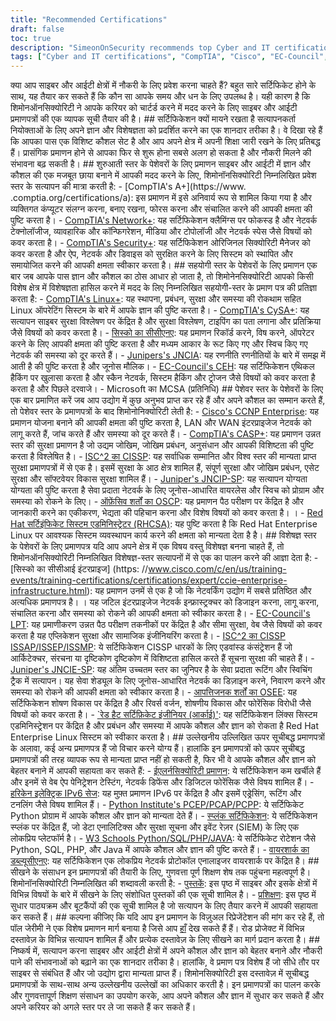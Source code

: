 ```yaml
---
title: "Recommended Certifications"
draft: false
toc: true
description: "SimeonOnSecurity recommends top Cyber and IT certifications for those looking to enter the job force. The list includes certifications from CompTIA, Cisco, EC-Council, ISC^2, Juniper, Microsoft, and Offensive Security, with different levels of expertise - Entry, Associate, Professional, and Expert. All certifications listed are directly related to positions in Cyber and will greatly benefit the candidate. Check out the interactive certification roadmap for a visual representation. Learning resources such as books and training are also available."
tags: ["Cyber and IT certifications", "CompTIA", "Cisco", "EC-Council", "ISC^2", "Juniper", "Microsoft", "Offensive Security", "entry-level professionals", "IT/Cyber skill set", "Security", "Linux", "CySA", "CCNA", "JNCIA", "CEH", "MCSA", "CCNP Enterprise", "CASP", "CISSP", "JNCIP-SP", "OSCP", "RHCSA", "recommendations", "books", "training", "interactive certification roadmap"]
---
```


  क्या आप साइबर और आईटी क्षेत्रों में नौकरी के लिए प्रवेश करना चाहते हैं? बहुत सारे सर्टिफिकेट होने के साथ, यह तैयार कर सकते हैं कि कौन सा आपके समय और धन के लिए उपलब्ध है। यही कारण है कि शिमोनऑनसिक्योरिटी ने आपके करियर को चार्टर्ड करने में मदद करने के लिए साइबर और आईटी प्रमाणपत्रों की एक व्यापक सूची तैयार की है। ## सर्टिफिकेशन क्यों मायने रखता है सत्यापनकर्ता नियोक्ताओं के लिए अपने ज्ञान और विशेषज्ञता को प्रदर्शित करने का एक शानदार तरीका है। वे दिखा रहे हैं कि आपका पास एक विशिष्ट कौशल सेट है और आप अपने क्षेत्र में अपनी शिक्षा जारी रखने के लिए प्रतिबद्ध हैं। प्रासंगिक प्रमाणन होने से आपका फिर से शुरू होना सबसे अलग हो सकता है और नौकरी मिलने की संभावना बढ़ सकती है। ## शुरुआती स्तर के पेशेवरों के लिए प्रमाणन साइबर और आईटी में ज्ञान और कौशल की एक मजबूत छाया बनाने में आपकी मदद करने के लिए, शिमोनॉनसिक्योरिटी निम्नलिखित प्रवेश स्तर के सत्यापन की मात्रा करती है: - [CompTIA's A+](https://www. .comptia.org/certifications/a): इस प्रमाणन में इसे अनिवार्य रूप से शामिल किया गया है और व्यक्तिगत कंप्यूटर संलग्न करना, बनाए रखना, फोरस करना और संचालित करने की आपकी क्षमता की पुष्टि करता है। - [CompTIA's Network+](https://www.comptia.org/certifications/network): यह सर्टिफिकेशन क्लैमिंग्स पर फोकस्ड है और नेटवर्क टेक्नोलॉजीज, व्यावहारिक और कॉन्फिगरेशन, मीडिया और टोपोलॉजी और नेटवर्क स्पेस जैसे विषयों को कवर करता है। - [CompTIA's Security+](https://www.comptia.org/certifications/security): यह सर्टिफिकेशन ओरिजिनल सिक्योरिटी मैनेजर को कवर करता है और ऐप, नेटवर्क और डिवाइस को सुरक्षित करने के लिए सिस्टम को स्थापित और समायोजित करने की आपकी क्षमता स्वीकार करता है। ## सहयोगी स्तर के पेशेवरों के लिए प्रमाणन एक बार जब आपके पास ज्ञान और कौशल का ठोस आधार हो जाता है, तो शिमोनेनसिक्योरिटी आपको किसी विशेष क्षेत्र में विशेषज्ञता हासिल करने में मदद के लिए निम्नलिखित सहयोगी-स्तर के प्रमाण पत्र की प्रतिज्ञा करता है: - [CompTIA's Linux+](https://www.comptia.org/certifications/linux): यह स्थापना, प्रबंधन, सुरक्षा और समस्या की रोकथाम सहित Linux ऑपरेटिंग सिस्टम के बारे में आपके ज्ञान की पुष्टि करता है। - [CompTIA's CySA+](https://www.comptia.org/certifications/cybersecurity-analyst): यह सत्यापन साइबर सुरक्षा विश्लेषण पर केंद्रित है और सुरक्षा विश्लेषण, टाइपिंग का पता लगाना और प्रतिक्रिया जैसे विषयों को कवर करता है। - [सिस्को का सीसीएनए](https://www.cisco.com/c/hi/us/training-events/training-certifications/certifications/associate/ccna.html): यह प्रमाणन रिकॉर्ड करने, विष करने, ऑपरेटर करने के लिए आपकी क्षमता की पुष्टि करता है और मध्यम आकार के रूट किए गए और स्विच किए गए नेटवर्क की समस्या को दूर करते हैं। - [Junipers's JNCIA](https://www.juniper.net/us/en/training/certification/certification-tracks/sp-routing-switching-track?tab=jnciajunos): यह रणनीति रणनीतियों के बारे में समझ में आती है की पुष्टि करता है और जूनोस मौलिक। - [EC-Council's CEH](https://www.eccouncil.org/programs/certified-ethical-hacker-ceh/): यह सर्टिफिकेशन एथिकल हैकिंग पर खुलासा करता है और स्कैन नेटवर्क, सिस्टम हैकिंग और ट्रोजन जैसे विषयों को कवर करता है करता है और पिछले दरवाजे। - Microsoft का MCSA (प्रतिनिधि) ## पेशेवर स्तर के पेशेवरों के लिए एक बार प्रमाणित करें जब आप उद्योग में कुछ अनुभव प्राप्त कर रहे हैं और अपने कौशल का सम्मान करते हैं, तो पेशेवर स्तर के प्रमाणपत्रों के बाद शिमोनोनिक्योरिटी लेती है: - [Cisco's CCNP Enterprise](https://www.cisco.com/c/en/us/training-events/training-certifications/certifications/professional/ccnp-enterprise.html): यह प्रमाणन योजना बनाने की आपकी क्षमता की पुष्टि करता है, LAN और WAN इंटरप्राइजेज नेटवर्क को लागू करते हैं, जांच करते हैं और समस्या को दूर करते हैं। - [CompTIA's CASP+](https://www.comptia.org/certifications/comptia-advanced-security-practitioner): यह प्रमाणन उन्नत स्तर की सुरक्षा प्रमाणन है जो उद्यम जोखिम, जोखिम प्रबंधन, अनुसंधान और आपकी विशिष्टता की पुष्टि करता है विश्लेषित है। - [ISC^2 का CISSP](https://www.isc2.org/Certifications/CISSP#): यह सर्वाधिक सम्मानित और विश्व स्तर की मान्यता प्राप्त सुरक्षा प्रमाणपत्रों में से एक है। इसमें सुरक्षा के आठ क्षेत्र शामिल हैं, संपूर्ण सुरक्षा और जोखिम प्रबंधन, एसेट सुरक्षा और सॉफ्टवेयर विकास सुरक्षा शामिल हैं। - [Juniper's JNCIP-SP](https://www.juniper.net/us/en/training/certification/certification-tracks/sp-routing-switching-track?tab=jncip-sp): यह सत्यापन योग्यता योग्यता की पुष्टि करता है सेवा प्रदाता नेटवर्क के लिए जूनोस-आधारित वायरलेस और स्विच को प्रोग्राम और समस्या को रोकने के लिए। - [ऑफ़ेंसिव शर्तों का OSCP](https://www.offensive-security.com/pwk-oscp/): यह प्रमाणन पैठ परीक्षण पर केंद्रित है और जानकारी करने का एकीकरण, भेद्यता की पहिचान करना और विशेष विषयों को कवर करता है। । - [Red Hat सर्टिइंफिकेट सिस्टम एडमिनिस्ट्रेटर (RHCSA)](https://www.redhat.com/en/services/certification/rhcsa): यह पुष्टि करता है कि Red Hat Enterprise Linux पर आवश्यक सिस्टम व्यवस्थापन कार्य करने की क्षमता को मान्यता देता है है। ## विशेषज्ञ स्तर के पेशेवरों के लिए प्रमाणपत्र यदि आप अपने क्षेत्र में एक विषय वस्तु विशेषज्ञ बनना चाहते हैं, तो शिमोनऑनसिक्योरिटी निम्नलिखित विशेषज्ञ-स्तर सत्यापनों में से एक का पालन करने की आज्ञा देता है: - [सिस्को का सीसीआई इंटरप्राइज] (https: //www.cisco.com/c/en/us/training-events/training-certifications/certifications/expert/ccie-enterprise-infrastructure.html): यह प्रमाणन उनमें से एक है जो कि नेटवर्किंग उद्योग में सबसे प्रतिष्ठित और अत्यधिक प्रमाणपत्र है। । यह जटिल इंटरप्राइजेज नेटवर्क इन्फ्रास्ट्रक्चर को डिजाइन करना, लागू करना, संचालित करना और समस्या को रोकने की आपकी क्षमता को स्वीकार करता है। - [EC-Council's LPT](https://www.eccouncil.org/programs/licensed-penetration-tester-lpt-master/): यह प्रमाणीकरण उन्नत पैठ परीक्षण तकनीकों पर केंद्रित है और सीमा सुरक्षा, वेब जैसे विषयों को कवर करता है यह एप्लिकेशन सुरक्षा और सामाजिक इंजीनियरिंग करता है। - [ISC^2 का CISSP ISSAP/ISSEP/ISSMP](https://www.isc2.org/Certifications/CISSP-Concentrations): ये सर्टिफिकेशन CISSP धारकों के लिए एडवांस्ड कंसंट्रेशन हैं जो आर्किटेक्चर, संरचना या दृष्टिकोण दृष्टिकोण में विशिष्टता हासिल करते हैं सूचना सुरक्षा की चाहते हैं। - [Juniper's JNCIE-SP](https://www.juniper.net/us/en/training/certification/certification-tracks/sp-routing-switching-track?tab=jnciesp): यह अंतिम उच्चतम स्तर का जुनिपर है के सेवा प्रदाता रूटिंग और स्विचिंग ट्रैक में सत्यापन। यह सेवा शेड्यूल के लिए जूनोस-आधारित नेटवर्क का डिज़ाइन करने, निवारण करने और समस्या को रोकने की आपकी क्षमता को स्वीकार करता है। - [आपत्तिजनक शर्तों का OSEE](https://www.offensive-security.com/awe-osee/): यह सर्टिफिकेशन शोषण विकास पर केंद्रित है और रिवर्स वर्जन, शोषणीय विकास और फोरेंसिक विरोधी जैसे विषयों को कवर करता है। - [`रेड हैट सर्टिफ़िकेट इंजीनियर (आर्काई)'](https://www.redhat.com/en/services/certification/rhce): यह सर्टिफिकेशन लिंक्स सिस्टम एडमिनिस्ट्रेशन पर केंद्रित है और प्रबंधन और समस्या में आपके कौशल और ज्ञान को रोकता है Red Hat Enterprise Linux सिस्टम को स्वीकार करता है। ## उल्लेखनीय उल्लिखित ऊपर सूचीबद्ध प्रमाणपत्रों के अलावा, कई अन्य प्रमाणपत्र हैं जो विचार करने योग्य हैं। हालांकि इन प्रमाणपत्रों को ऊपर सूचीबद्ध प्रमाणपत्रों की तरह व्यापक रूप से मान्यता प्राप्त नहीं हो सकती है, फिर भी वे आपके कौशल और ज्ञान को बेहतर बनाने में आपकी सहायता कर सकते हैं: - [ईएलर्नसिक्योरिटी प्रमाणन](https://elearnsecurity.com/ ): ये सर्टिफिकेशन कम खर्चीले हैं और इनमें से वेब ऐप पेनिट्रेशन टेस्टिंग, नेटवर्क डिफेंस और डिजिटल फोरेंसिक जैसे विषय शामिल हैं। - [हरिकेन इलेक्ट्रिक IPv6 सेज](https://ipv6.he.net/certification/): यह मुफ़्त प्रमाणन IPv6 पर केंद्रित है और इसमें एड्रेसिंग, रूटिंग और टनलिंग जैसे विषय शामिल हैं। - [Python Institute's PCEP/PCAP/PCPP](https://pythoninstitute.org/certification/): ये सर्टिफिकेट Python प्रोग्राम में आपके कौशल और ज्ञान को मान्यता देते हैं। - [स्प्लंक सर्टिफिकेशन](https://www.splunk.com/en_us/training.html): ये सर्टिफिकेशन स्प्लंक पर केंद्रित हैं, जो डेटा एनालिटिक्स और सुरक्षा सूचना और इवेंट रेज़र (SIEM) के लिए एक लोकप्रिय प्लेटफॉर्म है। - [W3 Schools Python/SQL/PHP/JAVA](https://www.w3schools.com/CERT/default.asp): ये सर्टिफिकेट रोटेशन जैसे Python, SQL, PHP, और Java में आपके कौशल और ज्ञान की पुष्टि करते हैं। - [वायरशार्क का डब्ल्यूसीएनए](https://www.wcnacertification.com/): यह सर्टिफिकेशन एक लोकप्रिय नेटवर्क प्रोटोकॉल एनालाइजर वायरशार्क पर केंद्रित है। ## सीखने के संसाधन इन प्रमाणपत्रों की तैयारी के लिए, गुणवत्ता पूर्ण शिक्षण शेष तक पहुंचना महत्वपूर्ण है। शिमोनॉनसिक्योरिटी निम्नलिखित की शब्दावली करती है: - [पुस्तकें](https://simeononsecurity.ch/recommendations/books/): इस पृष्ठ में साइबर और इसके क्षेत्रों में विभिन्न विषयों के बारे में सीखने के लिए संशोधित पुस्तकों की एक सूची शामिल है। - [प्रशिक्षण](https://simeononsecurity.ch/recommendations/learning_resources/): इस पृष्ठ में सुधार पाठ्यक्रम और बूटकैंपों की एक सूची शामिल है जो सत्यापन के लिए तैयार करने में आपकी सहायता कर सकते हैं। ## कल्पना कीजिए कि यदि आप इन प्रमाणन के विज़ुअल रिप्रेजेंटेशन की मांग कर रहे हैं, तो पॉल जेरीमी ने एक विशेष प्रमाणन मार्ग बनाया है जिसे आप [हाँ](https://pauljerimy.com/security-certification-roadmap/) देख सकते हैं हैं। रोड प्रोजेक्ट में विभिन्न दस्तावेज़ के विभिन्न सत्यापन शामिल हैं और प्रत्येक दस्तावेज़ के लिए सीखने का मार्ग प्रदान करता है। ## निष्कर्ष में, सत्यापन करना साइबर और आईटी क्षेत्रों में अपने कौशल और ज्ञान को बेहतर बनाने और नौकरी पाने की संभावनाओं को बढ़ाने का एक शानदार तरीका है। हालांकि, वे प्रमाण पत्र विशेष हैं जो सीधे तौर पर साइबर से संबंधित हैं और जो उद्योग द्वारा मान्यता प्राप्त हैं। शिमोनसिक्योरिटी इस दस्तावेज़ में सूचीबद्ध प्रमाणपत्रों के साथ-साथ अन्य उल्लेखनीय उल्लेखों का अधिकार करती है। इन प्रमाणपत्रों का पालन करके और गुणवत्तापूर्ण शिक्षण संसाधन का उपयोग करके, आप अपने कौशल और ज्ञान में सुधार कर सकते हैं और अपने करियर को अगले स्तर पर ले जा सकते हैं कर सकते हैं।